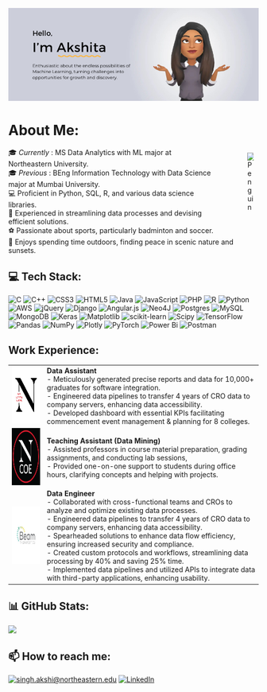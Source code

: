 ![Akshita_SIngh Banner Image](./Banner.png)


# About Me:
  <div  style="float: right; margin: 10px;"><img align= "right" src="https://condaluna.com/assets/stickers/work.gif" alt="Penguin" width="18%"/> </div>
🎓 <i>Currently </i>: MS Data Analytics with ML major at Northeastern University. </br>
      🎓 <i>Previous </i>: BEng Information Technology with Data Science major at Mumbai University.</br>
      💻 Proficient in Python, SQL, R, and various data science libraries.</br>
      💼 Experienced in streamlining data processes and devising efficient solutions.</br>
      ⚽ Passionate about sports, particularly badminton and soccer.</br>
      🌄 Enjoys spending time outdoors, finding peace in scenic nature and sunsets.</br>


## 💻 Tech Stack:
![C](https://img.shields.io/badge/c-%2300599C.svg?style=flat&logo=c&logoColor=white) ![C++](https://img.shields.io/badge/c++-%2300599C.svg?style=flat&logo=c%2B%2B&logoColor=white) ![CSS3](https://img.shields.io/badge/css3-%231572B6.svg?style=flat&logo=css3&logoColor=white) ![HTML5](https://img.shields.io/badge/html5-%23E34F26.svg?style=flat&logo=html5&logoColor=white) ![Java](https://img.shields.io/badge/java-%23ED8B00.svg?style=flat&logo=openjdk&logoColor=white) ![JavaScript](https://img.shields.io/badge/javascript-%23323330.svg?style=flat&logo=javascript&logoColor=%23F7DF1E) ![PHP](https://img.shields.io/badge/php-%23777BB4.svg?style=flat&logo=php&logoColor=white) ![R](https://img.shields.io/badge/r-%23276DC3.svg?style=flat&logo=r&logoColor=white) ![Python](https://img.shields.io/badge/python-3670A0?style=flat&logo=python&logoColor=ffdd54) ![AWS](https://img.shields.io/badge/AWS-%23FF9900.svg?style=flat&logo=amazon-aws&logoColor=white) ![jQuery](https://img.shields.io/badge/jquery-%230769AD.svg?style=flat&logo=jquery&logoColor=white) ![Django](https://img.shields.io/badge/django-%23092E20.svg?style=flat&logo=django&logoColor=white) ![Angular.js](https://img.shields.io/badge/angular.js-%23E23237.svg?style=flat&logo=angularjs&logoColor=white) ![Neo4J](https://img.shields.io/badge/Neo4j-008CC1?style=flat&logo=neo4j&logoColor=white) ![Postgres](https://img.shields.io/badge/postgres-%23316192.svg?style=flat&logo=postgresql&logoColor=white) ![MySQL](https://img.shields.io/badge/mysql-%2300000f.svg?style=flat&logo=mysql&logoColor=white) ![MongoDB](https://img.shields.io/badge/MongoDB-%234ea94b.svg?style=flat&logo=mongodb&logoColor=white) ![Keras](https://img.shields.io/badge/Keras-%23D00000.svg?style=flat&logo=Keras&logoColor=white) ![Matplotlib](https://img.shields.io/badge/Matplotlib-%23ffffff.svg?style=flat&logo=Matplotlib&logoColor=black) ![scikit-learn](https://img.shields.io/badge/scikit--learn-%23F7931E.svg?style=flat&logo=scikit-learn&logoColor=white) ![Scipy](https://img.shields.io/badge/SciPy-%230C55A5.svg?style=flat&logo=scipy&logoColor=%white) ![TensorFlow](https://img.shields.io/badge/TensorFlow-%23FF6F00.svg?style=flat&logo=TensorFlow&logoColor=white) ![Pandas](https://img.shields.io/badge/pandas-%23150458.svg?style=flat&logo=pandas&logoColor=white) ![NumPy](https://img.shields.io/badge/numpy-%23013243.svg?style=flat&logo=numpy&logoColor=white) ![Plotly](https://img.shields.io/badge/Plotly-%233F4F75.svg?style=flat&logo=plotly&logoColor=white) ![PyTorch](https://img.shields.io/badge/PyTorch-%23EE4C2C.svg?style=flat&logo=PyTorch&logoColor=white) ![Power Bi](https://img.shields.io/badge/power_bi-F2C811?style=flat&logo=powerbi&logoColor=black) ![Postman](https://img.shields.io/badge/Postman-FF6C37?style=flat&logo=postman&logoColor=white)

## Work Experience:
<table>
  <tr>
    <td><img src="./NEU.png" alt="NEU Image" width="120" height="115"/></td>
    <td>
      <strong>Data Assistant</strong><br>
      - Meticulously generated precise reports and data for 10,000+ graduates for software integration.<br>
      - Engineered data pipelines to transfer 4 years of CRO data to company servers, enhancing data accessibility.<br>
      - Developed dashboard with essential KPIs facilitating commencement event management & planning for 8 colleges.
    </td>
  </tr>
    <tr>
    <td><img src="./COE.png" alt="COE Image" width="120" height="115"/></td>
    <td>
      <strong>Teaching Assistant (Data Mining)</strong><br>
      - Assisted professors in course material preparation, grading assignments, and conducting lab sessions,<br>
      - Provided one-on-one support to students during office hours, clarifying concepts and helping with projects.<br>
    </td>
  </tr>
  <tr>
    <td><img src="./d_qyFmMI_400x400.jpg" alt="Beam Image" width="120" height="115"/></td>
    <td>
      <strong>Data Engineer</strong><br>
      - Collaborated with cross-functional teams and CROs to analyze and optimize existing data processes.<br>
      - Engineered data pipelines to transfer 4 years of CRO data to company servers, enhancing data accessibility.<br>
      - Spearheaded solutions to enhance data flow efficiency, ensuring increased security and compliance.<br>
      - Created custom protocols and workflows, streamlining data processing by 40% and saving 25% time.<br>
      - Implemented data pipelines and utilized APIs to integrate data with third-party applications, enhancing usability.
    </td>
  </tr>
</table>




## 📊 GitHub Stats:

![](https://github-readme-streak-stats.herokuapp.com/?user=akshita-singh-2000&theme=omni&hide_border=false)<br/>

## 📫 How to reach me:
<a href="mailto:singh.akshi@northeastern.edu">![singh.akshi@northeastern.edu](https://img.shields.io/badge/Outlook-%230077B5.svg?logo=Gmail&logoColor=white)</a> 
[![LinkedIn](https://img.shields.io/badge/LinkedIn-%230077B5.svg?logo=linkedin&logoColor=white)](https://linkedin.com/in/singh-akshi) 

